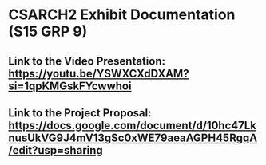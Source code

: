 # CSARCH2 Exhibit Documentation (S15 GRP 9)

## Link to the Video Presentation: https://youtu.be/YSWXCXdDXAM?si=1qpKMGskFYcwwhoi

## Link to the Project Proposal: https://docs.google.com/document/d/10hc47LknusUkVG9J4mV13gSc0xWE79aeaAGPH45RgqA/edit?usp=sharing
